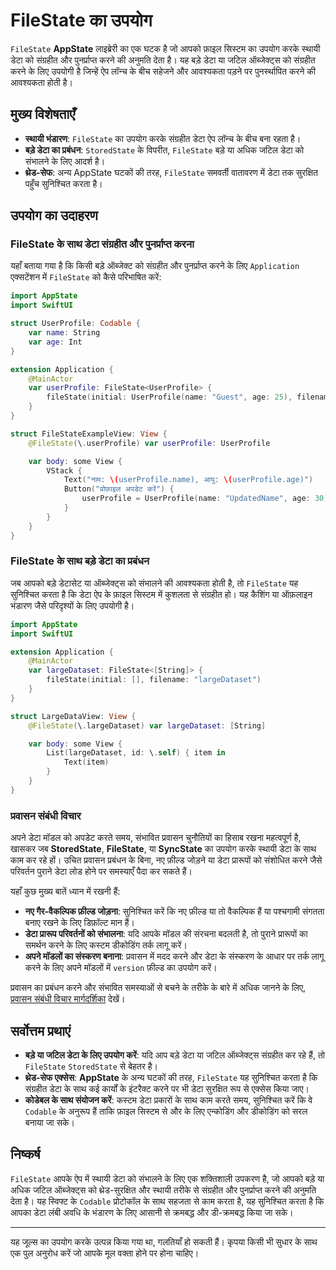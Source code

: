# FileState का उपयोग

`FileState` **AppState** लाइब्रेरी का एक घटक है जो आपको फ़ाइल सिस्टम का उपयोग करके स्थायी डेटा को संग्रहीत और पुनर्प्राप्त करने की अनुमति देता है। यह बड़े डेटा या जटिल ऑब्जेक्ट्स को संग्रहीत करने के लिए उपयोगी है जिन्हें ऐप लॉन्च के बीच सहेजने और आवश्यकता पड़ने पर पुनर्स्थापित करने की आवश्यकता होती है।

## मुख्य विशेषताएँ

- **स्थायी भंडारण**: `FileState` का उपयोग करके संग्रहीत डेटा ऐप लॉन्च के बीच बना रहता है।
- **बड़े डेटा का प्रबंधन**: `StoredState` के विपरीत, `FileState` बड़े या अधिक जटिल डेटा को संभालने के लिए आदर्श है।
- **थ्रेड-सेफ**: अन्य AppState घटकों की तरह, `FileState` समवर्ती वातावरण में डेटा तक सुरक्षित पहुँच सुनिश्चित करता है।

## उपयोग का उदाहरण

### FileState के साथ डेटा संग्रहीत और पुनर्प्राप्त करना

यहाँ बताया गया है कि किसी बड़े ऑब्जेक्ट को संग्रहीत और पुनर्प्राप्त करने के लिए `Application` एक्सटेंशन में `FileState` को कैसे परिभाषित करें:

```swift
import AppState
import SwiftUI

struct UserProfile: Codable {
    var name: String
    var age: Int
}

extension Application {
    @MainActor
    var userProfile: FileState<UserProfile> {
        fileState(initial: UserProfile(name: "Guest", age: 25), filename: "userProfile")
    }
}

struct FileStateExampleView: View {
    @FileState(\.userProfile) var userProfile: UserProfile

    var body: some View {
        VStack {
            Text("नाम: \(userProfile.name), आयु: \(userProfile.age)")
            Button("प्रोफ़ाइल अपडेट करें") {
                userProfile = UserProfile(name: "UpdatedName", age: 30)
            }
        }
    }
}
```

### FileState के साथ बड़े डेटा का प्रबंधन

जब आपको बड़े डेटासेट या ऑब्जेक्ट्स को संभालने की आवश्यकता होती है, तो `FileState` यह सुनिश्चित करता है कि डेटा ऐप के फ़ाइल सिस्टम में कुशलता से संग्रहीत हो। यह कैशिंग या ऑफ़लाइन भंडारण जैसे परिदृश्यों के लिए उपयोगी है।

```swift
import AppState
import SwiftUI

extension Application {
    @MainActor
    var largeDataset: FileState<[String]> {
        fileState(initial: [], filename: "largeDataset")
    }
}

struct LargeDataView: View {
    @FileState(\.largeDataset) var largeDataset: [String]

    var body: some View {
        List(largeDataset, id: \.self) { item in
            Text(item)
        }
    }
}
```

### प्रवासन संबंधी विचार

अपने डेटा मॉडल को अपडेट करते समय, संभावित प्रवासन चुनौतियों का हिसाब रखना महत्वपूर्ण है, खासकर जब **StoredState**, **FileState**, या **SyncState** का उपयोग करके स्थायी डेटा के साथ काम कर रहे हों। उचित प्रवासन प्रबंधन के बिना, नए फ़ील्ड जोड़ने या डेटा प्रारूपों को संशोधित करने जैसे परिवर्तन पुराने डेटा लोड होने पर समस्याएँ पैदा कर सकते हैं।

यहाँ कुछ मुख्य बातें ध्यान में रखनी हैं:
- **नए गैर-वैकल्पिक फ़ील्ड जोड़ना**: सुनिश्चित करें कि नए फ़ील्ड या तो वैकल्पिक हैं या पश्चगामी संगतता बनाए रखने के लिए डिफ़ॉल्ट मान हैं।
- **डेटा प्रारूप परिवर्तनों को संभालना**: यदि आपके मॉडल की संरचना बदलती है, तो पुराने प्रारूपों का समर्थन करने के लिए कस्टम डीकोडिंग तर्क लागू करें।
- **अपने मॉडलों का संस्करण बनाना**: प्रवासन में मदद करने और डेटा के संस्करण के आधार पर तर्क लागू करने के लिए अपने मॉडलों में `version` फ़ील्ड का उपयोग करें।

प्रवासन का प्रबंधन करने और संभावित समस्याओं से बचने के तरीके के बारे में अधिक जानने के लिए, [प्रवासन संबंधी विचार मार्गदर्शिका](migration-considerations.md) देखें।


## सर्वोत्तम प्रथाएं

- **बड़े या जटिल डेटा के लिए उपयोग करें**: यदि आप बड़े डेटा या जटिल ऑब्जेक्ट्स संग्रहीत कर रहे हैं, तो `FileState` `StoredState` से बेहतर है।
- **थ्रेड-सेफ एक्सेस**: **AppState** के अन्य घटकों की तरह, `FileState` यह सुनिश्चित करता है कि संग्रहीत डेटा के साथ कई कार्यों के इंटरैक्ट करने पर भी डेटा सुरक्षित रूप से एक्सेस किया जाए।
- **कोडेबल के साथ संयोजन करें**: कस्टम डेटा प्रकारों के साथ काम करते समय, सुनिश्चित करें कि वे `Codable` के अनुरूप हैं ताकि फ़ाइल सिस्टम से और के लिए एन्कोडिंग और डीकोडिंग को सरल बनाया जा सके।

## निष्कर्ष

`FileState` आपके ऐप में स्थायी डेटा को संभालने के लिए एक शक्तिशाली उपकरण है, जो आपको बड़े या अधिक जटिल ऑब्जेक्ट्स को थ्रेड-सुरक्षित और स्थायी तरीके से संग्रहीत और पुनर्प्राप्त करने की अनुमति देता है। यह स्विफ्ट के `Codable` प्रोटोकॉल के साथ सहजता से काम करता है, यह सुनिश्चित करता है कि आपका डेटा लंबी अवधि के भंडारण के लिए आसानी से क्रमबद्ध और डी-क्रमबद्ध किया जा सके।

---
यह जूल्स का उपयोग करके उत्पन्न किया गया था, गलतियाँ हो सकती हैं। कृपया किसी भी सुधार के साथ एक पुल अनुरोध करें जो आपके मूल वक्ता होने पर होना चाहिए।
